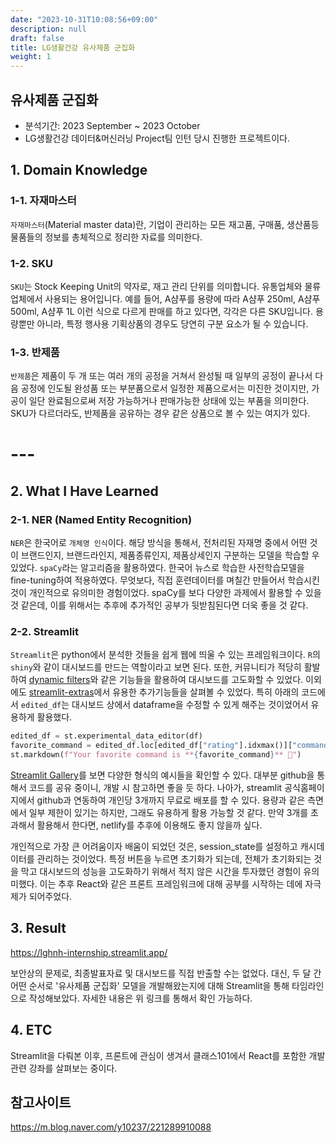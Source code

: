 ```yaml
---
date: "2023-10-31T10:08:56+09:00"
description: null
draft: false
title: LG생활건강 유사제품 군집화
weight: 1
---
```


## 유사제품 군집화
- 분석기간: 2023 September ~ 2023 October
- LG생활건강 데이터&머신러닝 Project팀 인턴 당시 진행한 프로젝트이다.

## 1. Domain Knowledge
### 1-1. 자재마스터
`자재마스터`(Material master data)란, 기업이 관리하는 모든 재고품, 구매품, 생산품등 물품들의 정보를 총체적으로 정리한 자료를 의미한다.

### 1-2. SKU
`SKU`는 Stock Keeping Unit의 약자로, 재고 관리 단위를 의미합니다. 유통업체와 물류업체에서 사용되는 용어입니다. 예를 들어, A샴푸를 용량에 따라 A샴푸 250ml, A샴푸 500ml, A샴푸 1L 이런 식으로 다르게 판매를 하고 있다면, 각각은 다른 SKU입니다. 용량뿐만 아니라, 특정 행사용 기획상품의 경우도 당연히 구분 요소가 될 수 있습니다.

### 1-3. 반제품
`반제품`은 제품이 두 개 또는 여러 개의 공정을 거쳐서 완성될 때 일부의 공정이 끝나서 다음 공정에 인도될 완성품 또는 부분품으로서 일정한 제품으로서는 미진한 것이지만, 가공이 일단 완료됨으로써 저장 가능하거나 판매가능한 상태에 있는 부품을 의미한다. SKU가 다르더라도, 반제품을 공유하는 경우 같은 상품으로 볼 수 있는 여지가 있다.

# ---

## 2. What I Have Learned

### 2-1. NER (Named Entity Recognition)
`NER`은 한국어로 `개체명 인식`이다. 해당 방식을 통해서, 전처리된 자재명 중에서 어떤 것이 브랜드인지, 브랜드라인지, 제품종류인지, 제품상세인지 구분하는 모델을 학습할 우 있었다. `spaCy`라는 알고리즘을 활용하였다. 한국어 뉴스로 학습한 사전학습모델을 fine-tuning하여 적용하였다. 무엇보다, 직접 훈련데이터를 며칠간 만들어서 학습시킨 것이 개인적으로 유의미한 경험이었다. spaCy를 보다 다양한 과제에서 활용할 수 있을 것 같은데, 이를 위해서는 추후에 추가적인 공부가 뒷받침된다면 더욱 좋을 것 같다.

### 2-2. Streamlit
`Streamlit`은 python에서 분석한 것들을 쉽게 웹에 띄울 수 있는 프레임워크이다. `R`의 `shiny`와 같이 대시보드를 만드는 역할이라고 보면 된다. 또한, 커뮤니티가 적당히 활발하여 [dynamic filters](https://github.com/arsentievalex/streamlit-dynamic-filters)와 같은 기능들을 활용하여 대시보드를 고도화할 수 있었다. 이외에도 [streamlit-extras](https://extras.streamlit.app/)에서 유용한 추가기능들을 살펴볼 수 있었다. 특히 아래의 코드에서 `edited_df`는 대시보드 상에서 dataframe을 수정할 수 있게 해주는 것이었어서 유용하게 활용했다.

```python
edited_df = st.experimental_data_editor(df)
favorite_command = edited_df.loc[edited_df["rating"].idxmax()]["command"]
st.markdown(f"Your favorite command is **{favorite_command}** 🎈")
```

[Streamlit Gallery](https://streamlit.io/gallery)를 보면 다양한 형식의 예시들을 확인할 수 있다. 대부분 github을 통해서 코드를 공유 중이니, 개발 시 참고하면 좋을 듯 하다. 나아가, streamlit 공식홈페이지에서 github과 연동하여 개인당 3개까지 무료로 배포를 할 수 있다. 용량과 같은 측면에서 일부 제한이 있기는 하지만, 그래도 유용하게 활용 가능할 것 같다. 만약 3개를 초과해서 활용해서 한다면, netlify를 추후에 이용해도 좋지 않을까 싶다.

개인적으로 가장 큰 어려움이자 배움이 되었던 것은, session_state를 설정하고 캐시데이터를 관리하는 것이었다. 특정 버튼을 누르면 초기화가 되는데, 전체가 초기화되는 것을 막고 대시보드의 성능을 고도화하기 위해서 적지 않은 시간을 투자했던 경험이 유의미했다. 이는 추후 React와 같은 프론트 프레임워크에 대해 공부를 시작하는 데에 자극제가 되어주었다.

## 3. Result
https://lghnh-internship.streamlit.app/

보안상의 문제로, 최종발표자료 및 대시보드를 직접 반출할 수는 없었다. 대신, 두 달 간 어떤 순서로 '유사제품 군집화' 모델을 개발해왔는지에 대해 Streamlit을 통해 타임라인으로 작성해보았다. 자세한 내용은 위 링크를 통해서 확인 가능하다.

## 4. ETC
Streamlit을 다뤄본 이후, 프론트에 관심이 생겨서 클래스101에서 React를 포함한 개발 관련 강좌를 살펴보는 중이다.

## 참고사이트
https://m.blog.naver.com/y10237/221289910088